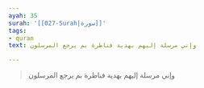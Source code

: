 ```yaml
---
ayah: 35
surah: '[[027-Surah|سورة]]'
tags:
- quran
text: وإني مرسلة إليهم بهدية فناظرة بم يرجع المرسلون

---
```

> وإني مرسلة إليهم بهدية فناظرة بم يرجع المرسلون
